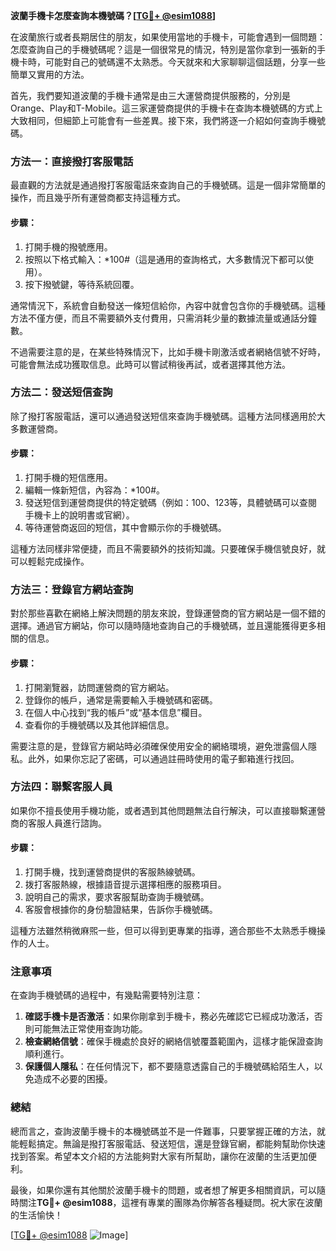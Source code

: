 **波蘭手機卡怎麼查詢本機號碼？[[TG💪+ @esim1088](https://t.me/s/esim1088)]**

在波蘭旅行或者長期居住的朋友，如果使用當地的手機卡，可能會遇到一個問題：怎麼查詢自己的手機號碼呢？這是一個很常見的情況，特別是當你拿到一張新的手機卡時，可能對自己的號碼還不太熟悉。今天就來和大家聊聊這個話題，分享一些簡單又實用的方法。

首先，我們要知道波蘭的手機卡通常是由三大運營商提供服務的，分別是Orange、Play和T-Mobile。這三家運營商提供的手機卡在查詢本機號碼的方式上大致相同，但細節上可能會有一些差異。接下來，我們將逐一介紹如何查詢手機號碼。

### 方法一：直接撥打客服電話

最直觀的方法就是通過撥打客服電話來查詢自己的手機號碼。這是一個非常簡單的操作，而且幾乎所有運營商都支持這種方式。

#### 步驟：
1. 打開手機的撥號應用。
2. 按照以下格式輸入：*100#（這是通用的查詢格式，大多數情況下都可以使用）。
3. 按下撥號鍵，等待系統回覆。

通常情況下，系統會自動發送一條短信給你，內容中就會包含你的手機號碼。這種方法不僅方便，而且不需要額外支付費用，只需消耗少量的數據流量或通話分鐘數。

不過需要注意的是，在某些特殊情況下，比如手機卡剛激活或者網絡信號不好時，可能會無法成功獲取信息。此時可以嘗試稍後再試，或者選擇其他方法。

### 方法二：發送短信查詢

除了撥打客服電話，還可以通過發送短信來查詢手機號碼。這種方法同樣適用於大多數運營商。

#### 步驟：
1. 打開手機的短信應用。
2. 編輯一條新短信，內容為：*100#。
3. 發送短信到運營商提供的特定號碼（例如：100、123等，具體號碼可以查閱手機卡上的說明書或官網）。
4. 等待運營商返回的短信，其中會顯示你的手機號碼。

這種方法同樣非常便捷，而且不需要額外的技術知識。只要確保手機信號良好，就可以輕鬆完成操作。

### 方法三：登錄官方網站查詢

對於那些喜歡在網絡上解決問題的朋友來說，登錄運營商的官方網站是一個不錯的選擇。通過官方網站，你可以隨時隨地查詢自己的手機號碼，並且還能獲得更多相關的信息。

#### 步驟：
1. 打開瀏覽器，訪問運營商的官方網站。
2. 登錄你的帳戶，通常是需要輸入手機號碼和密碼。
3. 在個人中心找到“我的帳戶”或“基本信息”欄目。
4. 查看你的手機號碼以及其他詳細信息。

需要注意的是，登錄官方網站時必須確保使用安全的網絡環境，避免泄露個人隱私。此外，如果你忘記了密碼，可以通過註冊時使用的電子郵箱進行找回。

### 方法四：聯繫客服人員

如果你不擅長使用手機功能，或者遇到其他問題無法自行解決，可以直接聯繫運營商的客服人員進行諮詢。

#### 步驟：
1. 打開手機，找到運營商提供的客服熱線號碼。
2. 拨打客服熱線，根據語音提示選擇相應的服務項目。
3. 說明自己的需求，要求客服幫助查詢手機號碼。
4. 客服會根據你的身份驗證結果，告訴你手機號碼。

這種方法雖然稍微麻煕一些，但可以得到更專業的指導，適合那些不太熟悉手機操作的人士。

### 注意事項

在查詢手機號碼的過程中，有幾點需要特別注意：

1. **確認手機卡是否激活**：如果你剛拿到手機卡，務必先確認它已經成功激活，否則可能無法正常使用查詢功能。
2. **檢查網絡信號**：確保手機處於良好的網絡信號覆蓋範圍內，這樣才能保證查詢順利進行。
3. **保護個人隱私**：在任何情況下，都不要隨意透露自己的手機號碼給陌生人，以免造成不必要的困擾。

### 總結

總而言之，查詢波蘭手機卡的本機號碼並不是一件難事，只要掌握正確的方法，就能輕鬆搞定。無論是撥打客服電話、發送短信，還是登錄官網，都能夠幫助你快速找到答案。希望本文介紹的方法能夠對大家有所幫助，讓你在波蘭的生活更加便利。

最後，如果你還有其他關於波蘭手機卡的問題，或者想了解更多相關資訊，可以隨時關注**TG💪+ @esim1088**，這裡有專業的團隊為你解答各種疑問。祝大家在波蘭的生活愉快！

[[TG💪+ @esim1088](https://t.me/s/esim1088) ![Image](https://i.postimg.cc/4NQfJmqS/Snipaste-2025-05-13-00-14-12.png)]
